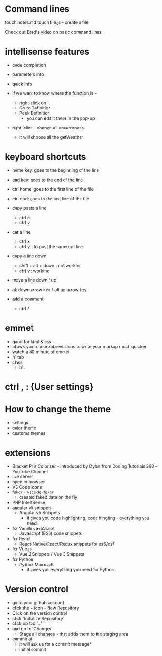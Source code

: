 # Command lines

touch notes.md
touch file.js - create a file

Check out Brad's video on basic command lines


# intellisense features
  * code completion
  * parameters info
  * quick info

  * if we want to know where the function is - 
    * right-click on it
    * Go to Definition
    * Peek Definition
      * you can edit it there in the pop-up

  * right-click - change all occurrences
    * it will choose all the getWeather


# keyboard shortcuts
  * home key: goes to the beginning of the line
  * end key: goes to the end of the line

  * ctrl home: goes to the first line of the file
  * ctrl end: goes to the last line of the file
  * copy paste a line
    * ctrl c
    * ctrl v

  * cut a line
    * ctrl x
    * ctrl v - to past the same cut line

  * copy a line down
    * shift + alt + down : not working
    * ctrl v : working

  * move a line down / up
   * alt down arrow keu / alt up arrow key

  * add a comment
    * ctrl /


# emmet
  * good for html & css
  * allows you to use abbreviations to write your markup much quicker
  * watch a 40 minute of emmet
  * h1 tab
  * class
    * h1.


# ctrl , : {User settings}


# How to change the theme
  * settings
  * color theme
  * customs themes


# extensions
  * Bracket Pair Colorizer - introduced by Dylan from Coding Tutorials 360 -YouTube Channel
  * live server
  * open in browser
  * VS Code Icons
  * faker - vscode-faker
    * created faked data on the fly
  * PHP IntelliSense
  * angular v5 snippets
    * Angular v5 Snippets
      * it gives you code highlighting, code hingting - everything you need
  * for Vanilla JavaScript
    * Javascript (ES6) code snippets
  * for React
    * React-Native/React/Redux snippets for es6/es7
  * for Vue.js
    * Vue 2 Snippets / Vue 3 Snippets
  * for Python
    * Python Microsoft
      * it gives you everything you need for Python

# Version control
  * go to your github account
  * click the + icon - New Repository
  * Click on the version control
  * click 'Initialize Repository'
  * click up top '...'
  * and go to 'Changes'
    * Stage all changes - that adds them to the staging area
  * commit all
    * it will ask us for a commit message* 
    * initial commit




